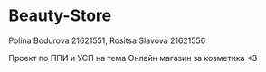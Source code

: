 # Beauty-Store

Polina Bodurova 21621551,
Rositsa Slavova 21621556

Проект по ППИ и УСП на тема Онлайн магазин за козметика
<3
